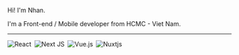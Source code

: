 Hi! I'm Nhan. 

I'm a Front-end / Mobile developer from HCMC - Viet Nam.
****
![React](https://img.shields.io/badge/react-%2320232a.svg?style=for-the-badge&logo=react&logoColor=%2361DAFB)&ensp;![Next JS](https://img.shields.io/badge/Next-black?style=for-the-badge&logo=next.js&logoColor=white)&ensp;![Vue.js](https://img.shields.io/badge/vuejs-%2335495e.svg?style=for-the-badge&logo=vuedotjs&logoColor=%234FC08D)&ensp;![Nuxtjs](https://img.shields.io/badge/Nuxt-002E3B?style=for-the-badge&logo=nuxtdotjs&logoColor=#00DC82)
